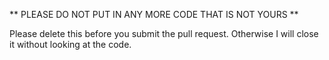 ** PLEASE DO NOT PUT IN ANY MORE CODE THAT IS NOT YOURS **

Please delete this before you submit the pull request. Otherwise I will close it without looking at the code.
